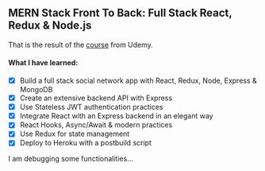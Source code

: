 ## MERN Stack Front To Back: Full Stack React, Redux & Node.js

That is the result of the [course](https://www.udemy.com/course/mern-stack-front-to-back/) from Udemy.

#### What I have learned:

- [x] Build a full stack social network app with React, Redux, Node, Express & MongoDB
- [x] Create an extensive backend API with Express
- [x] Use Stateless JWT authentication practices
- [x] Integrate React with an Express backend in an elegant way
- [x] React Hooks, Async/Await & modern practices
- [x] Use Redux for state management
- [x] Deploy to Heroku with a postbuild script

I am debugging some functionalities...
